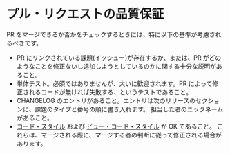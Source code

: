 プル・リクエストの品質保証
==========================

PR をマージできるか否かをチェックするときには、特に以下の基準が考慮されるべきです。

- PR にリンクされている課題(イッシュー)が存在するか、または、PR がどのようなことを修正ないし追加しようとしているのかに関する十分な説明があること。
- 単体テスト。必須ではありませんが、大いに歓迎されます。PR によって修正されるコードが無ければ失敗する、というテストであること。
- CHANGELOG のエントリがあること。エントリは次のリリースのセクションに、課題のタイプと番号の順に書き入れます。
  担当した者のニックネームがあること。
- [コード・スタイル](core-code-style.md) および [ビュー・コード・スタイル](view-code-style.md) が OK であること。
  これらは、マージされる際に、マージする者の判断に従って修正される場合があります。
